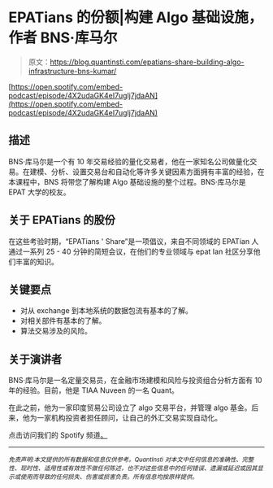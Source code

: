 # EPATians 的份额|构建 Algo 基础设施，作者 BNS·库马尔

> 原文：<https://blog.quantinsti.com/epatians-share-building-algo-infrastructure-bns-kumar/>

[https://open.spotify.com/embed-podcast/episode/4X2udaGK4eI7uglj7jdaAN](https://open.spotify.com/embed-podcast/episode/4X2udaGK4eI7uglj7jdaAN)

## **描述**

BNS·库马尔是一个有 10 年交易经验的量化交易者，他在一家知名公司做量化交易。在建模、分析、设置交易台和自动化等许多关键因素方面拥有丰富的经验，在本课程中，BNS 将带您了解构建 Algo 基础设施的整个过程。BNS·库马尔是 EPAT 大学的校友。

## **关于 EPATians 的股份**

在这些考验时期，“EPATians ' Share”是一项倡议，来自不同领域的 EPATian 人通过一系列 25 - 40 分钟的简短会议，在他们的专业领域与 epat Ian 社区分享他们丰富的知识。

## **关键要点**

*   对从 exchange 到本地系统的数据包流有基本的了解。
*   对相关部件有基本的了解。
*   算法交易涉及的风险。

## **关于演讲者**

BNS·库马尔是一名定量交易员，在金融市场建模和风险与投资组合分析方面有 10 年的经验。目前，他是 TIAA Nuveen 的一名 Quant。

在此之前，他为一家印度贸易公司设立了 algo 交易平台，并管理 algo 基金。后来，他为一家机构投资者担任顾问，让自己的外汇交易实现自动化。

点击访问我们的 Spotify 频道[。](https://open.spotify.com/show/7nzhQgFVMet9kZHJ2Sl9PJ)

* * *

*<small>免责声明:本文提供的所有数据和信息仅供参考。QuantInsti 对本文中任何信息的准确性、完整性、现时性、适用性或有效性不做任何陈述，也不对这些信息中的任何错误、遗漏或延迟或因其显示或使用而导致的任何损失、伤害或损害负责。所有信息均按原样提供。</small>*